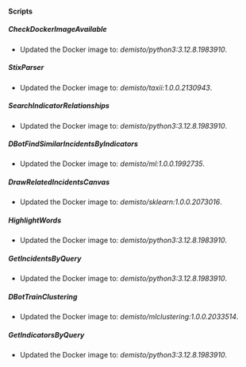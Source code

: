 
#### Scripts

##### CheckDockerImageAvailable

- Updated the Docker image to: *demisto/python3:3.12.8.1983910*.

##### StixParser

- Updated the Docker image to: *demisto/taxii:1.0.0.2130943*.

##### SearchIndicatorRelationships

- Updated the Docker image to: *demisto/python3:3.12.8.1983910*.

##### DBotFindSimilarIncidentsByIndicators

- Updated the Docker image to: *demisto/ml:1.0.0.1992735*.

##### DrawRelatedIncidentsCanvas

- Updated the Docker image to: *demisto/sklearn:1.0.0.2073016*.

##### HighlightWords

- Updated the Docker image to: *demisto/python3:3.12.8.1983910*.

##### GetIncidentsByQuery

- Updated the Docker image to: *demisto/python3:3.12.8.1983910*.

##### DBotTrainClustering

- Updated the Docker image to: *demisto/mlclustering:1.0.0.2033514*.

##### GetIndicatorsByQuery

- Updated the Docker image to: *demisto/python3:3.12.8.1983910*.

